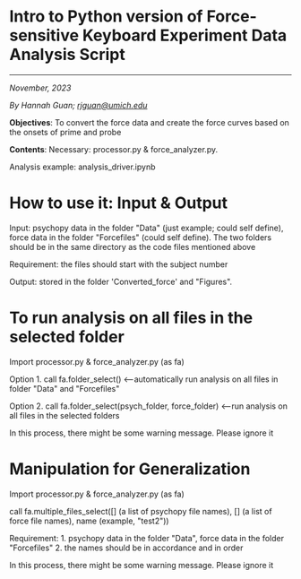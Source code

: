 # Intro to Python version of Force-sensitive Keyboard Experiment Data Analysis Script

----

*November, 2023*

*By Hannah Guan; rjguan@umich.edu*

**Objectives**: To convert the force data and create the force curves based on the onsets of prime and probe

**Contents**: Necessary: processor.py & force_analyzer.py. 

Analysis example: analysis_driver.ipynb

# How to use it: Input & Output

Input: psychopy data in the folder "Data" (just example; could self define), force data in the folder "Forcefiles" (could self define). The two folders should be in the same directory as the code files mentioned above

Requirement: the files should start with the subject number

Output: stored in the folder 'Converted_force' and "Figures". 


# To run analysis on all files in the selected folder
Import processor.py & force_analyzer.py (as fa)

Option 1. call fa.folder_select() <--automatically run analysis on all files in folder "Data" and "Forcefiles"

Option 2. call fa.folder_select(psych_folder, force_folder) <--run analysis on all files in the selected folders

In this process, there might be some warning message. Please ignore it 

# Manipulation for Generalization

Import processor.py & force_analyzer.py (as fa)

call fa.multiple_files_select([] (a list of psychopy file names), [] (a list of force file names), name (example, "test2")) 

Requirement: 1. psychopy data in the folder "Data", force data in the folder "Forcefiles" 2. the names should be in accordance and in order

In this process, there might be some warning message. Please ignore it
